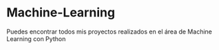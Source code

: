 # Machine-Learning
Puedes encontrar todos mis proyectos realizados en el área de Machine Learning con Python
